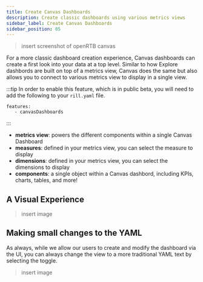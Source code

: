 ```yaml
---
title: Create Canvas Dashboards
description: Create classic dashboards using various metrics views
sidebar_label: Create Canvas Dashboards
sidebar_position: 05
---
```


> insert screenshot of openRTB canvas

For a more classic dashboard creation experience, Canvas dashboards can create a first look into your data at a top level. Similar to how Explore dashbords are built on top of a metrics view, Canvas does the same but also allows you to connect to various metrics view to display in a single view. 

:::tip
In order to enable this feature, which is in public beta, you will need to add the following to your `rill.yaml` file.

```
features:
   - canvasDashboards
```

:::

- **metrics view**: powers the different components within a single Canvas Dashboard
- **measures**: defined in your metrics view, you can select the measure to display 
- **dimensions**: defined in your metrics view, you can select the dimensions to display 
- **components**: a single object within a Canvas dashbord, including KPIs, charts, tables, and more! 


## A Visual Experience 
> insert image





## Making small changes to the YAML 
As always, while we allow our users to create and modify the dashboard via the UI, you can always change the view to a more traditional YAML text by selecting the toggle.

>insert image 
